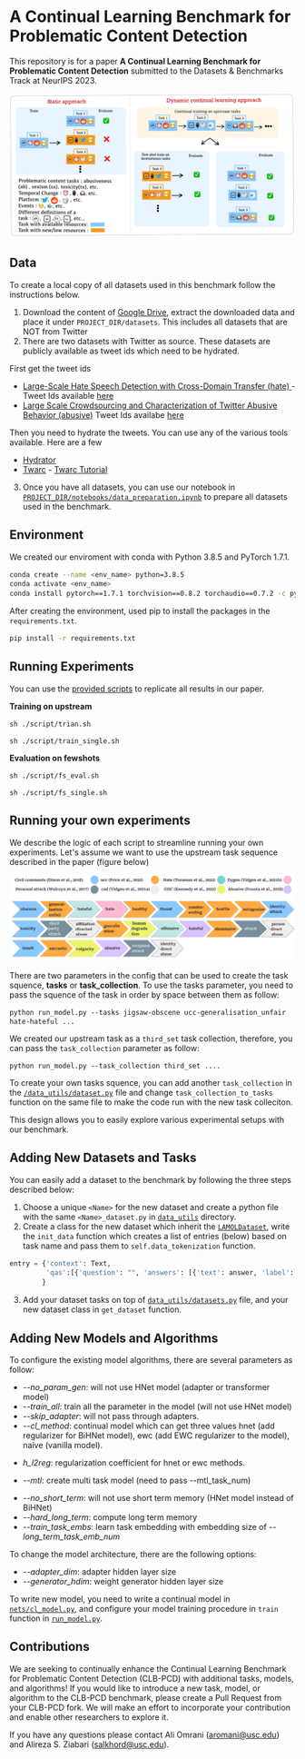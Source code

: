 # A Continual Learning Benchmark for Problematic Content Detection

This repository is for a paper **A Continual Learning Benchmark for Problematic Content Detection** submitted to the Datasets & Benchmarks Track at NeurIPS 2023.

![alt text](https://github.com/Ali-Omrani/Continual-Problematic-Content-Detection-Benchmark/blob/main/Figure%201.jpg)

## Data

To create a local copy of all datasets used in this benchmark follow the instructions below.

1. Download the content of [Google Drive](https://drive.google.com/drive/folders/1SLTprKo6OaDQtpmDXZ5RZu1vrDx0T-LA?usp=sharing), extract the downloaded data and place it under `PROJECT_DIR/datasets`. This includes all datasets that are NOT from Twitter
2. There are two datasets with Twitter as source. These datasets are publicly available as tweet ids which need to be hydrated.

First get the tweet ids

- [Large-Scale Hate Speech Detection with Cross-Domain Transfer (hate) ](https://aclanthology.org/2022.lrec-1.238.pdf) - Tweet Ids available [here](https://zenodo.org/record/2657374)
- [Large Scale Crowdsourcing and Characterization of Twitter Abusive Behavior (abusive)](https://arxiv.org/pdf/1802.00393.pdf) Tweet Ids availabe [here](https://github.com/avaapm/hatespeech)

Then you need to hydrate the tweets. You can use any of the various tools available. Here are a few

- [Hydrator](https://github.com/DocNow/hydrator)
- [Twarc](https://github.com/DocNow/twarc) - [Twarc Tutorial](https://scholarslab.github.io/learn-twarc/)

3.  Once you have all datasets, you can use our notebook in [`PROJECT_DIR/notebooks/data_preparation.ipynb`](https://github.com/Ali-Omrani/Continual-Problematic-Content-Detection-Benchmark/blob/main/notebooks/data_preparation.ipynb) to prepare all datasets used in the benchmark.

## Environment

We created our enviroment with conda with Python 3.8.5 and PyTorch 1.7.1.

```bash
conda create --name <env_name> python=3.8.5
conda activate <env_name>
conda install pytorch==1.7.1 torchvision==0.8.2 torchaudio==0.7.2 -c pytorch

```

After creating the environment, used pip to install the packages in the `requirements.txt`.

```bash
pip install -r requirements.txt
```

## Running Experiments

You can use the [provided scripts](https://github.com/Ali-Omrani/Continual-Problematic-Content-Detection-Benchmark/tree/main/script) to replicate all results in our paper.

**Training on upstream**

```
sh ./script/trian.sh
```

```
sh ./script/train_single.sh
```

**Evaluation on fewshots**

```
sh ./script/fs_eval.sh
```

```
sh ./script/fs_single.sh
```

## Running your own experiments

We describe the logic of each script to streamline running your own experiments. Let's assume we want to use the upstream task sequence described in the paper (figure below)

![alt text](https://github.com/Ali-Omrani/Continual-Problematic-Content-Detection-Benchmark/blob/main/Figure%202.jpeg)

There are two parameters in the config that can be used to create the task squence, **tasks** or **task_collection**.
To use the tasks parameter, you need to pass the squence of the task in order by space between them as follow:

```
python run_model.py --tasks jigsaw-obscene ucc-generalisation_unfair hate-hateful ...
```

We created our upstream task as a `third_set` task collection, therefore, you can pass the `task_collection` parameter as follow:

```
python run_model.py --task_collection third_set ....
```

To create your own tasks squence, you can add another `task_collection` in the [`/data_utils/dataset.py`](https://github.com/Ali-Omrani/Continual-Problematic-Content-Detection-Benchmark/tree/main/data_utils) file and change `task_collection_to_tasks` function on the same file to make the code run with the new task colleciton.

This design allows you to easily explore various experimental setups with our benchmark.

## Adding New Datasets and Tasks

You can easily add a dataset to the benchmark by following the three steps described below:

1. Choose a unique `<Name>` for the new dataset and create a python file with the same `<Name>_dataset.py` in [`data_utils`](https://github.com/Ali-Omrani/Continual-Problematic-Content-Detection-Benchmark/tree/main/data_utils) directory.
2. Create a class for the new dataset which inherit the [`LAMOLDataset`](https://github.com/Ali-Omrani/Continual-Problematic-Content-Detection-Benchmark/blob/main/data_utils/lamol_datasets.py), write the `init_data` function which creates a list of entries (below) based on task name and pass them to `self.data_tokenization` function.

```python
entry = {'context': Text,
         'qas':[{'question': "", 'answers': [{'text': answer, 'label': label_id}]}]
        }
```

3. Add your dataset tasks on top of [`data_utils/datasets.py`](https://github.com/Ali-Omrani/Continual-Problematic-Content-Detection-Benchmark/blob/main/data_utils/datastes.py) file, and your new dataset class in `get_dataset` function.

## Adding New Models and Algorithms

To configure the existing model algorithms, there are several parameters as follow:

- _--no_param_gen_: will not use HNet model (adapter or transformer model)
- _--train_all_: train all the parameter in the model (will not use HNet model)
- _--skip_adapter_: will not pass through adapters.
- _--cl_method_: continual model which can get three values hnet (add regularizer for BiHNet model), ewc (add EWC regularizer to the model), naive (vanilla model).

* _h_l2reg_: regularization coefficient for hnet or ewc methods.

- _--mtl_: create multi task model (need to pass --mtl_task_num)

* _--no_short_term_: will not use short term memory (HNet model instead of BiHNet)
* _--hard_long_term_: compute long term memory
* _--train_task_embs_: learn task embedding with embedding size of _--long_term_task_emb_num_

To change the model architecture, there are the following options:

- _--adapter_dim_: adapter hidden layer size
- _--generator_hdim_: weight generator hidden layer size

To write new model, you need to write a continual model in [`nets/cl_model.py`](https://github.com/Ali-Omrani/Continual-Problematic-Content-Detection-Benchmark/blob/main/nets/cl_model.py), and configure your model training procedure in `train` function in [`run_model.py`](https://github.com/Ali-Omrani/Continual-Problematic-Content-Detection-Benchmark/blob/main/run_model..py).

## Contributions

We are seeking to continually enhance the Continual Learning Benchmark for Problematic Content Detection (CLB-PCD) with additional tasks, models, and algorithms! If you would like to introduce a new task, model, or algorithm to the CLB-PCD benchmark, please create a Pull Request from your CLB-PCD fork. We will make an effort to incorporate your contribution and enable other researchers to explore it.

If you have any questions please contact Ali Omrani ([aromani@usc.edu](mailto:aomrani@usc.edu)) and Alireza S. Ziabari ([salkhord@usc.edu](mailto:salkhord@usc.edu)).

